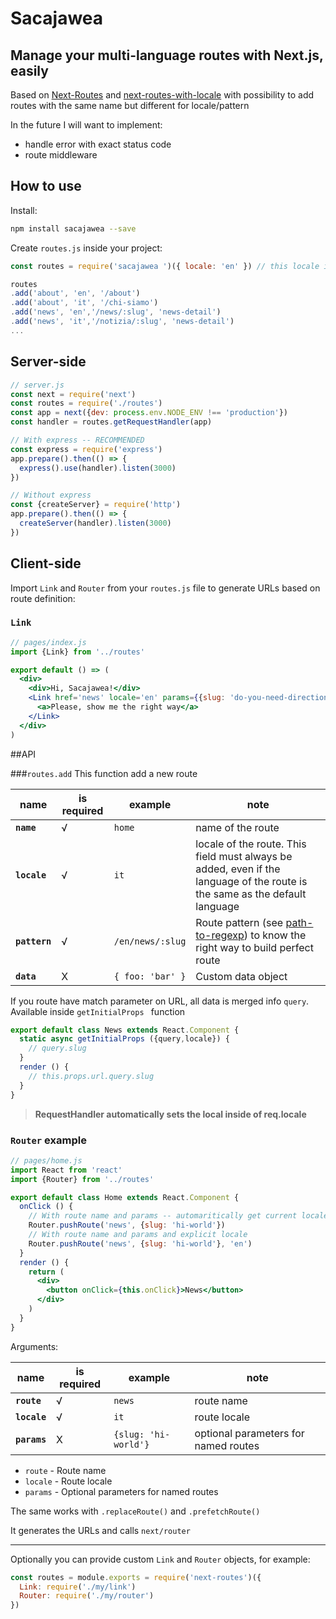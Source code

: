 # Sacajawea 

## Manage your multi-language routes with Next.js, easily

Based on [Next-Routes](https://github.com/fridays/next-routes) and [next-routes-with-locale](https://github.com/vonschau/next-routes-with-locale) with possibility to add routes with the same name but different for locale/pattern 

In the future I will want to implement:
+ handle error with exact status code 
+ route middleware

## How to use

Install:

```bash
npm install sacajawea --save
```

Create `routes.js` inside your project:

```javascript
const routes = require('sacajawea ')({ locale: 'en' }) // this locale is the default language

routes
.add('about', 'en', '/about')
.add('about', 'it', '/chi-siamo')
.add('news', 'en','/news/:slug', 'news-detail')
.add('news', 'it','/notizia/:slug', 'news-detail')
...
```


## Server-side

```javascript
// server.js
const next = require('next')
const routes = require('./routes')
const app = next({dev: process.env.NODE_ENV !== 'production'})
const handler = routes.getRequestHandler(app)

// With express -- RECOMMENDED
const express = require('express')
app.prepare().then(() => {
  express().use(handler).listen(3000)
})

// Without express
const {createServer} = require('http')
app.prepare().then(() => {
  createServer(handler).listen(3000)
})
```


## Client-side

Import `Link` and `Router` from your `routes.js` file to generate URLs based on route definition:

### `Link`

```jsx
// pages/index.js
import {Link} from '../routes'

export default () => (
  <div>
    <div>Hi, Sacajawea!</div>
    <Link href='news' locale='en' params={{slug: 'do-you-need-directions'}}>
      <a>Please, show me the right way</a>
    </Link>
  </div>
)
```

##API

###`routes.add`
This function add a new route

| name  | is required  | example  | note  |
| ------------ | ------------ | ------------ | ------------ |
|  **`name`** | √  | `home`  | name of the route  |
|  **`locale`** |  √ | `it`  | locale of the route. This field must always be added, even if the language of the route is the same as the default language  |
| **`pattern`** | √  | `/en/news/:slug`  | Route pattern (see [path-to-regexp](https://github.com/pillarjs/path-to-regexp)) to know the right way to build perfect route  |
| **`data`**  | X  | ` { foo: 'bar' } `  | Custom data object  |

If you route have match parameter on URL, all data is merged info `query`. Available inside `getInitialProps ` function

```javascript
export default class News extends React.Component {
  static async getInitialProps ({query,locale}) {
    // query.slug
  }
  render () {
    // this.props.url.query.slug
  }
}
```

> **RequestHandler automatically sets the local inside of req.locale**


### `Router` example

```jsx
// pages/home.js
import React from 'react'
import {Router} from '../routes'

export default class Home extends React.Component {
  onClick () {
    // With route name and params -- automaritically get current locale
    Router.pushRoute('news', {slug: 'hi-world'})
    // With route name and params and explicit locale
    Router.pushRoute('news', {slug: 'hi-world'}, 'en')
  }
  render () {
    return (
      <div>
        <button onClick={this.onClick}>News</button>
      </div>
    )
  }
}
```
Arguments:

| name  | is required  | example  | note  |
| ------------ | ------------ | ------------ | ------------ |
|  **`route`** | √  | `news`  | route name  |
|  **`locale`** | √  | `it`  | route locale  |
|  **`params`** | X  | `{slug: 'hi-world'}`  | optional parameters for named routes  |


- `route` - Route name
- `locale` - Route locale
- `params` - Optional parameters for named routes

The same works with `.replaceRoute()` and `.prefetchRoute()`

It generates the URLs and calls `next/router`

---

Optionally you can provide custom `Link` and `Router` objects, for example:

```javascript
const routes = module.exports = require('next-routes')({
  Link: require('./my/link')
  Router: require('./my/router')
})
```